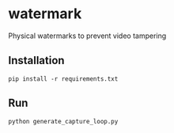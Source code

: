 # watermark
Physical watermarks to prevent video tampering

## Installation

```
pip install -r requirements.txt
```

## Run

```
python generate_capture_loop.py
```